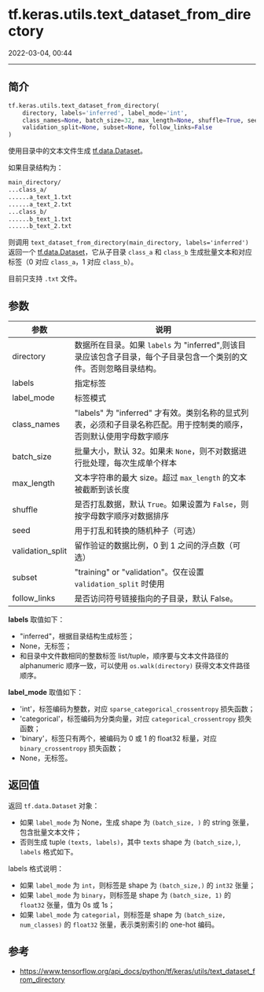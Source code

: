 # tf.keras.utils.text_dataset_from_directory

2022-03-04, 00:44
****

## 简介

```python
tf.keras.utils.text_dataset_from_directory(
    directory, labels='inferred', label_mode='int',
    class_names=None, batch_size=32, max_length=None, shuffle=True, seed=None,
    validation_split=None, subset=None, follow_links=False
)
```

使用目录中的文本文件生成 [tf.data.Dataset](../../data/Dataset.md)。

如果目录结构为：

```sh
main_directory/
...class_a/
......a_text_1.txt
......a_text_2.txt
...class_b/
......b_text_1.txt
......b_text_2.txt
```

则调用 `text_dataset_from_directory(main_directory, labels='inferred')` 返回一个 [tf.data.Dataset](../../data/Dataset.md)，它从子目录 `class_a` 和 `class_b` 生成批量文本和对应标签（0 对应 `class_a`，1 对应 `class_b`）。

目前只支持 `.txt` 文件。

## 参数

|参数|说明|
|---|---|
|directory|数据所在目录。如果 `labels` 为 "inferred",则该目录应该包含子目录，每个子目录包含一个类别的文件。否则忽略目录结构。|
|labels|指定标签|
|label_mode|标签模式|
|class_names|"labels" 为 "inferred" 才有效。类别名称的显式列表，必须和子目录名称匹配。用于控制类的顺序，否则默认使用字母数字顺序|
|batch_size|批量大小，默认 32。如果未 `None`，则不对数据进行批处理，每次生成单个样本|
|max_length|文本字符串的最大 size。超过 `max_length` 的文本被截断到该长度|
|shuffle|是否打乱数据，默认 `True`。如果设置为 `False`，则按字母数字顺序对数据排序|
|seed|用于打乱和转换的随机种子（可选）|
|validation_split|留作验证的数据比例，0 到 1 之间的浮点数（可选）|
|subset|"training" or "validation"。仅在设置 `validation_split` 时使用|
|follow_links|是否访问符号链接指向的子目录，默认 False。|

**labels** 取值如下：

- "inferred"，根据目录结构生成标签；
- None，无标签；
- 和目录中文件数相同的整数标签 list/tuple，顺序要与文本文件路径的 alphanumeric 顺序一致，可以使用 `os.walk(directory)` 获得文本文件路径顺序。

**label_mode** 取值如下：

- 'int'，标签编码为整数，对应 `sparse_categorical_crossentropy` 损失函数；
- 'categorical'，标签编码为分类向量，对应 `categorical_crossentropy` 损失函数；
- 'binary'，标签只有两个，被编码为 0 或 1 的 float32 标量，对应 `binary_crossentropy` 损失函数；
- None，无标签。

## 返回值

返回 `tf.data.Dataset` 对象：

- 如果 `label_mode` 为 None，生成 shape 为 `(batch_size, )` 的 string 张量，包含批量文本文件；
- 否则生成 tuple `(texts, labels)`，其中 `texts` shape 为 `(batch_size,)`, `labels` 格式如下。

labels 格式说明：

- 如果 `label_mode` 为 `int`，则标签是 shape 为 `(batch_size,)` 的 `int32` 张量；
- 如果 `label_mode` 为 `binary`，则标签是 shape 为 `(batch_size, 1)` 的 `float32` 张量，值为 0s 或 1s；
- 如果 `label_mode` 为 `categorial`，则标签是 shape 为 `(batch_size, num_classes)` 的 `float32` 张量，表示类别索引的 one-hot 编码。

## 参考

- https://www.tensorflow.org/api_docs/python/tf/keras/utils/text_dataset_from_directory
